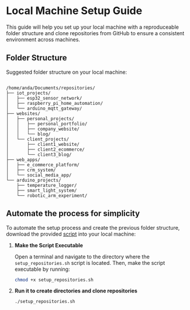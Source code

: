# Local Machine Setup Guide

This guide will help you set up your local machine with a reproduceable folder structure and clone repositories from GitHub to ensure a consistent environment across machines.

## Folder Structure

Suggested folder structure on your local machine:
~~~

/home/anda/Documents/repositories/
├── iot_projects/
│   ├── esp32_sensor_network/
│   ├── raspberry_pi_home_automation/
│   └── arduino_mqtt_gateway/
├── websites/
│   ├── personal_projects/
│   │   ├── personal_portfolio/
│   │   ├── company_website/
│   │   └── blog/
│   └── client_projects/
│       ├── client1_website/
│       ├── client2_ecommerce/
│       └── client3_blog/
├── web_apps/
│   ├── e_commerce_platform/
│   ├── crm_system/
│   └── social_media_app/
└── arduino_projects/
    ├── temperature_logger/
    ├── smart_light_system/
    └── robotic_arm_experiment/
~~~

## Automate the process for simplicity

To automate the setup process and create the previous folder structure, download the provided [script](https://github.com/jnavno/local_machine_setup_guide/blob/master/setup_repositories.sh) into your local machine:

1. **Make the Script Executable**

   Open a terminal and navigate to the directory where the `setup_repositories.sh` script is located. Then, make the script executable by running:

   ```bash
   chmod +x setup_repositories.sh

2. **Run it to create directories and clone repositories**

    ```bash
    ./setup_repositories.sh

